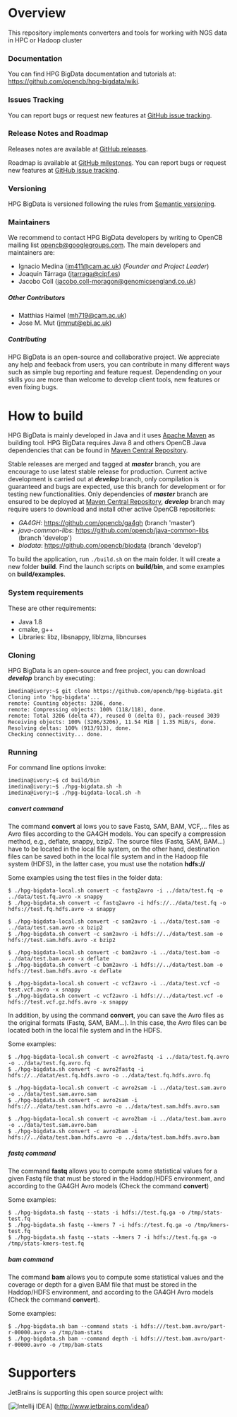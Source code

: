 # Overview
This repository implements converters and tools for working with NGS data in HPC or Hadoop cluster

### Documentation
You can find HPG BigData documentation and tutorials at: https://github.com/opencb/hpg-bigdata/wiki.

### Issues Tracking
You can report bugs or request new features at [GitHub issue tracking](https://github.com/opencb/hpg-bigdata/issues).

### Release Notes and Roadmap
Releases notes are available at [GitHub releases](https://github.com/opencb/hpg-bigdata/releases).

Roadmap is available at [GitHub milestones](https://github.com/opencb/hpg-bigdata/milestones). You can report bugs or request new features at [GitHub issue tracking](https://github.com/opencb/hpg-bigdata/issues).

### Versioning
HPG BigData is versioned following the rules from [Semantic versioning](http://semver.org/).

### Maintainers
We recommend to contact HPG BigData developers by writing to OpenCB mailing list opencb@googlegroups.com. The main developers and maintainers are:
* Ignacio Medina (im411@cam.ac.uk) (_Founder and Project Leader_)
* Joaquín Tárraga (jtarraga@cipf.es)
* Jacobo Coll (jacobo.coll-moragon@genomicsengland.co.uk)

##### Other Contributors
* Matthias Haimel (mh719@cam.ac.uk)
* Jose M. Mut (jmmut@ebi.ac.uk)

##### Contributing
HPG BigData is an open-source and collaborative project. We appreciate any help and feeback from users, you can contribute in many different ways such as simple bug reporting and feature request. Dependending on your skills you are more than welcome to develop client tools, new features or even fixing bugs.


# How to build
HPG BigData is mainly developed in Java and it uses [Apache Maven](http://maven.apache.org/) as building tool. HPG BigData requires Java 8 and others OpenCB Java dependencies that can be found in [Maven Central Repository](http://search.maven.org/).

Stable releases are merged and tagged at **_master_** branch, you are encourage to use latest stable release for production. Current active development is carried out at **_develop_** branch, only compilation is guaranteed and bugs are expected, use this branch for development or for testing new functionalities. Only dependencies of **_master_** branch are ensured to be deployed at [Maven Central Repository](http://search.maven.org/), **_develop_** branch may require users to download and install other active OpenCB repositories:

* _GA4GH_: https://github.com/opencb/ga4gh (branch 'master')
* _java-common-libs_: https://github.com/opencb/java-common-libs (branch 'develop')
* _biodata_: https://github.com/opencb/biodata (branch 'develop')

To build the application, run `./build.sh` on the main folder. It will create a new folder **build**. Find the launch scripts on **build/bin**, and some examples on **build/examples**.

### System requirements
These are other requirements:

* Java 1.8
* cmake, g++
* Libraries: libz, libsnappy, liblzma, libncurses


### Cloning
HPG BigData is an open-source and free project, you can download **_develop_** branch by executing:

    imedina@ivory:~$ git clone https://github.com/opencb/hpg-bigdata.git
    Cloning into 'hpg-bigdata'...
    remote: Counting objects: 3206, done.
    remote: Compressing objects: 100% (118/118), done.
    remote: Total 3206 (delta 47), reused 0 (delta 0), pack-reused 3039
    Receiving objects: 100% (3206/3206), 11.54 MiB | 1.35 MiB/s, done.
    Resolving deltas: 100% (913/913), done.
    Checking connectivity... done.


### Running
For command line options invoke:

    imedina@ivory:~$ cd build/bin
    imedina@ivory:~$ ./hpg-bigdata.sh -h
    imedina@ivory:~$ ./hpg-bigdata-local.sh -h


##### _convert_ command
The command **convert** al lows you to save Fastq, SAM, BAM, VCF,... files as Avro files according to the GA4GH models. You can specify a compression method, e.g., deflate, snappy, bzip2.
The source files (Fastq, SAM, BAM...) have to be located in the local file system, on the other hand, destination files can be saved both in the local file system and in the Hadoop file system (HDFS), in the latter case, you must use the notation **hdfs://**
  
  Some examples using the test files in the folder data:
   
    $ ./hpg-bigdata-local.sh convert -c fastq2avro -i ../data/test.fq -o ../data/test.fq.avro -x snappy
    $ ./hpg-bigdata.sh convert -c fastq2avro -i hdfs://../data/test.fq -o hdfs://test.fq.hdfs.avro -x snappy
    
    $ ./hpg-bigdata-local.sh convert -c sam2avro -i ../data/test.sam -o ../data/test.sam.avro -x bzip2
    $ ./hpg-bigdata.sh convert -c sam2avro -i hdfs://../data/test.sam -o hdfs://test.sam.hdfs.avro -x bzip2
    
    $ ./hpg-bigdata-local.sh convert -c bam2avro -i ../data/test.bam -o ../data/test.bam.avro -x deflate
    $ ./hpg-bigdata.sh convert -c bam2avro -i hdfs://../data/test.bam -o hdfs://test.bam.hdfs.avro -x deflate

    $ ./hpg-bigdata-local.sh convert -c vcf2avro -i ../data/test.vcf -o test.vcf.avro -x snappy
    $ ./hpg-bigdata.sh convert -c vcf2avro -i hdfs://../data/test.vcf -o hdfs://test.vcf.gz.hdfs.avro -x snappy

  In addition, by using the command **convert**, you can save the Avro files as the original formats (Fastq, SAM, BAM...). In this case, the Avro files can be located both in the local file system and in the HDFS. 
  
  Some examples:
   
    $ ./hpg-bigdata-local.sh convert -c avro2fastq -i ../data/test.fq.avro -o ../data/test.fq.avro.fq
    $ ./hpg-bigdata.sh convert -c avro2fastq -i hdfs://../datat/est.fq.hdfs.avro -o ../data/test.fq.hdfs.avro.fq
    
    $ ./hpg-bigdata-local.sh convert -c avro2sam -i ../data/test.sam.avro -o ../data/test.sam.avro.sam
    $ ./hpg-bigdata.sh convert -c avro2sam -i hdfs://../data/test.sam.hdfs.avro -o ../data/test.sam.hdfs.avro.sam
    
    $ ./hpg-bigdata-local.sh convert -c avro2bam -i ../data/test.bam.avro -o ../data/test.sam.avro.bam
    $ ./hpg-bigdata.sh convert -c avro2bam -i hdfs://../data/test.bam.hdfs.avro -o ../data/test.bam.hdfs.avro.bam
   

##### _fastq_ command
  The command **fastq** allows you to compute some statistical values for a given Fastq file that must be stored in the Haddop/HDFS environment, and according to the GA4GH Avro models (Check the command **convert**)
  
  Some examples:
   
    $ ./hpg-bigdata.sh fastq --stats -i hdfs://test.fq.ga -o /tmp/stats-test.fq
    $ ./hpg-bigdata.sh fastq --kmers 7 -i hdfs://test.fq.ga -o /tmp/kmers-test.fq
    $ ./hpg-bigdata.sh fastq --stats --kmers 7 -i hdfs://test.fq.ga -o /tmp/stats-kmers-test.fq

##### _bam_ command
  The command **bam** allows you to compute some statistical values and the coverage or depth for a given BAM file that must be stored in the Haddop/HDFS environment, and according to the GA4GH Avro models (Check the command **convert**).

  Some examples:

    $ ./hpg-bigdata.sh bam --command stats -i hdfs:///test.bam.avro/part-r-00000.avro -o /tmp/bam-stats
    $ ./hpg-bigdata.sh bam --command depth -i hdfs:///test.bam.avro/part-r-00000.avro -o /tmp/bam-stats


# Supporters
JetBrains is supporting this open source project with:

[![Intellij IDEA](https://www.jetbrains.com/idea/docs/logo_intellij_idea.png)]
(http://www.jetbrains.com/idea/)
